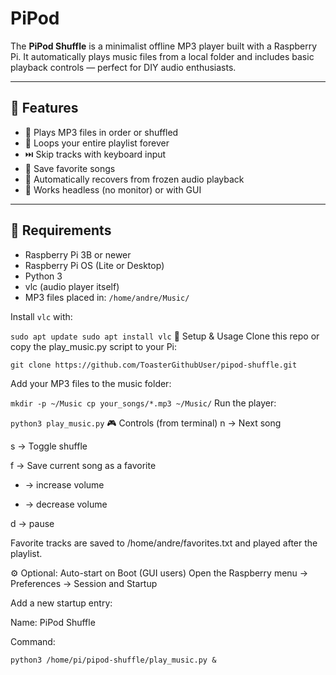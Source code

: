 # PiPod

The **PiPod Shuffle** is a minimalist offline MP3 player built with a Raspberry Pi. It automatically plays music files from a local folder and includes basic playback controls — perfect for DIY audio enthusiasts.

---

## 🔧 Features

- 🎵 Plays MP3 files in order or shuffled
- 🔁 Loops your entire playlist forever
- ⏭️ Skip tracks with keyboard input
- 🌟 Save favorite songs
- 🔧 Automatically recovers from frozen audio playback
- 🧠 Works headless (no monitor) or with GUI

---

## 🧰 Requirements

- Raspberry Pi 3B or newer  
- Raspberry Pi OS (Lite or Desktop)  
- Python 3  
- vlc (audio player itself)  
- MP3 files placed in: `/home/andre/Music/`

Install `vlc` with:


`sudo apt update
sudo apt install vlc`
🚀 Setup & Usage
Clone this repo or copy the play_music.py script to your Pi:

`git clone https://github.com/ToasterGithubUser/pipod-shuffle.git`

Add your MP3 files to the music folder:

`mkdir -p ~/Music
cp your_songs/*.mp3 ~/Music/`
Run the player:

`python3 play_music.py`
🎮 Controls (from terminal)
n → Next song

s → Toggle shuffle

f → Save current song as a favorite

+ → increase volume

- → decrease volume

d → pause

Favorite tracks are saved to /home/andre/favorites.txt and played after the playlist.

⚙️ Optional: Auto-start on Boot (GUI users)
Open the Raspberry menu → Preferences → Session and Startup

Add a new startup entry:

Name: PiPod Shuffle

Command:

`python3 /home/pi/pipod-shuffle/play_music.py &`
